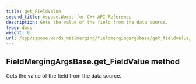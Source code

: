 ```yaml
---
title: get_FieldValue
second_title: Aspose.Words for C++ API Reference
description: Gets the value of the field from the data source. 
type: docs
weight: 0
url: /cpp/aspose.words.mailmerging/fieldmergingargsbase/get_fieldvalue/
---
```

## FieldMergingArgsBase.get_FieldValue method


Gets the value of the field from the data source.

